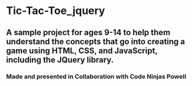 # Tic-Tac-Toe_jquery

## A sample project for ages 9-14 to help them understand the concepts that go into creating a game using HTML, CSS, and JavaScript, including the JQuery library.

### Made and presented in Collaboration with Code Ninjas Powell
